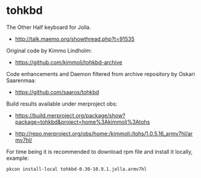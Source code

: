 tohkbd
======

The Other Half keyboard for Jolla.

* http://talk.maemo.org/showthread.php?t=91535

Original code by Kimmo Lindholm:

* https://github.com/kimmoli/tohkbd-archive

Code enhancements and Daemon filtered from archive repository by Oskari Saarenmaa:

* https://github.com/saaros/tohkbd

Build results available under merproject obs:

* https://build.merproject.org/package/show?package=tohkbd&project=home%3Akimmoli%3Atohs

* http://repo.merproject.org/obs/home:/kimmoli:/tohs/1.0.5.16_armv7hl/armv7hl/

For time being it is recommended to download rpm file and install it locally, example:

``pkcon install-local tohkbd-0.30-10.9.1.jolla.armv7hl``
